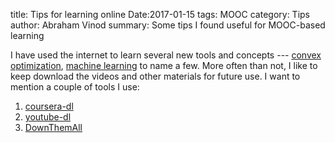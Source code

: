 title: Tips for learning online
Date:2017-01-15
tags: MOOC
category: Tips
author: Abraham Vinod
summary: Some tips I found useful for MOOC-based learning

I have used the internet to learn several new tools and concepts --- [convex
optimization](http://online.stanford.edu/course/convex-optimization-winter-2014),
[machine learning](https://www.coursera.org/learn/machine-learning) to name a
few. More often than not, I like to keep download the videos and other materials
for future use. I want to mention a couple of tools I use:

1. [coursera-dl](https://github.com/coursera-dl/coursera-dl)
1. [youtube-dl](http://rg3.github.io/youtube-dl/download.html)
1. [DownThemAll](http://www.downthemall.net/)
